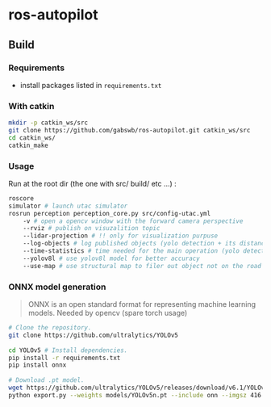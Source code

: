 # ros-autopilot
## Build
### Requirements
- install packages listed in `requirements.txt`
### With catkin
```sh
mkdir -p catkin_ws/src
git clone https://github.com/gabswb/ros-autopilot.git catkin_ws/src
cd catkin_ws/
catkin_make
```

### Usage
Run at the root dir (the one with src/ build/ etc ...)  :
```sh
roscore
simulator # launch utac simulator
rosrun perception perception_core.py src/config-utac.yml 
    -v # open a opencv window with the forward camera perspective
    --rviz # publish on visuzalition topic 
    --lidar-projection # !! only for visualization purpuse 
    --log-objects # log published objects (yolo detection + its distance + its instance ID)
    --time-statistics # time needed for the main operation (yolo detection time, distance extraction time, ...)
    --yolov8l # use yolov8l model for better accuracy
    --use-map # use structural map to filer out object not on the road
```

### ONNX model generation
> ONNX is an open standard format for representing machine learning models. Needed by opencv (spare torch usage)
```bash
# Clone the repository. 
git clone https://github.com/ultralytics/YOLOv5
 
cd YOLOv5 # Install dependencies.
pip install -r requirements.txt
pip install onnx
 
# Download .pt model.
wget https://github.com/ultralytics/YOLOv5/releases/download/v6.1/YOLOv5n.pt
python export.py --weights models/YOLOv5n.pt --include onn --imgsz 416 416 --simplify --opset 11
```